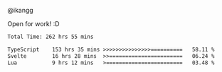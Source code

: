 @ikangg

Open for work! :D

<!--START_SECTION:waka-->

```txt
Total Time: 262 hrs 55 mins

TypeScript    153 hrs 35 mins >>>>>>>>>>>>>>>==========   58.11 %
Svelte        16 hrs 28 mins  >>=======================   06.24 %
Lua           9 hrs 12 mins   >========================   03.48 %
```

<!--END_SECTION:waka-->

